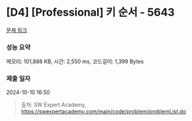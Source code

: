 # [D4] [Professional] 키 순서 - 5643 

[문제 링크](https://swexpertacademy.com/main/code/problem/problemDetail.do?contestProbId=AWXQsLWKd5cDFAUo) 

### 성능 요약

메모리: 101,888 KB, 시간: 2,550 ms, 코드길이: 1,399 Bytes

### 제출 일자

2024-10-10 16:50



> 출처: SW Expert Academy, https://swexpertacademy.com/main/code/problem/problemList.do